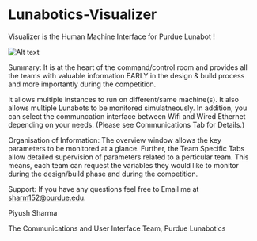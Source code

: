 # Lunabotics-Visualizer
Visualizer is the Human Machine Interface for Purdue Lunabot !

![Alt text](https://github.com/piyushnet/Lunabotics-Visualizer/blob/master/AutomationStudio/Preview/02_Overview.png "Preview")

Summary:
It is at the heart of the command/control room and provides all the teams with valuable information EARLY in the design & build process and more importantly during the competition.

It allows multiple instances to run on different/same machine(s). It also allows multiple Lunabots to be monitored simulatneously. In addition, you can select the communcation interface between Wifi and Wired Ethernet depending on your needs. (Please see Communications Tab for Details.)

Organisation of Information:
The overview window allows the key parameters to be monitored at a glance. Further, the Team Specific Tabs allow detailed supervision of parameters related to a perticular team. This means, each team can request the variables they would like to monitor during the design/build phase and during the competition.

Support:
If you have any questions feel free to Email me at 
sharm152@purdue.edu.

Piyush Sharma

The Communications and User Interface Team,
Purdue Lunabotics

